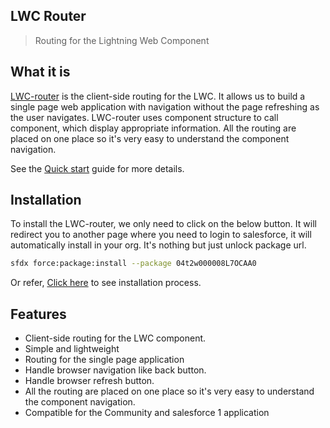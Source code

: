 ## LWC Router

> Routing for the Lightning Web Component

## What it is

[LWC-router](https://chandrakiran-dev.github.io/lwc-router/) is the client-side routing for the LWC. It allows us to build a single page web application with navigation without the page refreshing as the user navigates. LWC-router uses component structure to call component, which display appropriate information. All the routing are placed on one place so it's very easy to understand the component navigation.

See the [Quick start](https://chandrakiran-dev.github.io/lwc-router/#/quickstart) guide for more details.

## Installation

To install the LWC-router, we only need to click on the below button. It will redirect you to another page where you need to login to salesforce, it will automatically install in your org. It's nothing but just unlock package url.

```bash
sfdx force:package:install --package 04t2w000008L7OCAA0
```
Or refer, [Click here](https://chandrakiran-dev.github.io/lwc-router/#/quickstart?id=installation) to see installation process.

## Features

- Client-side routing for the LWC component.
- Simple and lightweight
- Routing for the single page application
- Handle browser navigation like back button.
- Handle browser refresh button.
- All the routing are placed on one place so it's very easy to understand the component navigation.
- Compatible for the Community and salesforce 1 application

